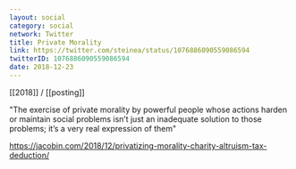 ```yaml
---
layout: social
category: social
network: Twitter
title: Private Morality
link: https://twitter.com/steinea/status/1076886090559086594
twitterID: 1076886090559086594
date: 2018-12-23
---
```


[[2018]] / [[posting]]

"The exercise of private morality by powerful people whose actions harden or maintain social problems isn’t just an inadequate solution to those problems; it’s a very real expression of them"

<https://jacobin.com/2018/12/privatizing-morality-charity-altruism-tax-deduction/>

